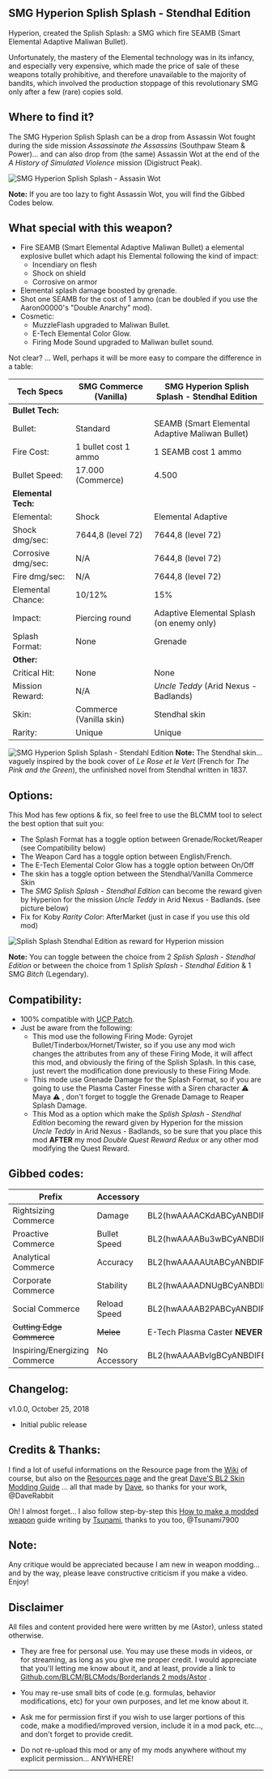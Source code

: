 ## SMG Hyperion Splish Splash - Stendhal Edition

Hyperion, created the Splish Splash: a SMG which fire SEAMB (Smart Elemental Adaptive Maliwan Bullet). 

Unfortunately, the mastery of the Elemental technology was in its infancy, and especially very expensive, which made the price of sale of these weapons totally prohibitive, and therefore unavailable to the majority of bandits, which involved the production stoppage of this revolutionary SMG only after a few (rare) copies sold.

## Where to find it?

The SMG Hyperion Splish Splash can be a drop from Assassin Wot fought during the side mission *Assassinate the Assassins* (Southpaw Steam & Power)... and can also drop from (the same) Assassin Wot at the end of the *A History of Simulated Violence* mission (Digistruct Peak). 

![SMG Hyperion Splish Splash - Assasin Wot](https://imgur.com/N2sZWmh.jpg "Don't worry guys... even if my screen capture show French text, my mods are in English")

**Note:** If you are too lazy to fight Assassin Wot, you will find the Gibbed Codes below.

## What special with this weapon?

- Fire SEAMB (Smart Elemental Adaptive Maliwan Bullet) a elemental explosive bullet which adapt his Elemental following the kind of impact:
  - Incendiary on flesh
  - Shock on shield
  - Corrosive on armor
- Elemental splash damage boosted by grenade.
- Shot one SEAMB for the cost of 1 ammo (can be doubled if you use the Aaron00000's "Double Anarchy" mod).
- Cosmetic:
  - MuzzleFlash upgraded to Maliwan Bullet.
  - E-Tech Elemental Color Glow.
  - Firing Mode Sound upgraded to Maliwan bullet sound.
  
Not clear? ... Well, perhaps it will be more easy to compare the difference in a table:    
  
| Tech Specs        | SMG Commerce (Vanilla) | SMG Hyperion Splish Splash - Stendhal Edition|  
| -------------     | -------------          | -------------         | 
| **Bullet Tech:**  |                        |                       |                                
| Bullet:           | Standard               | SEAMB (Smart Elemental Adaptive Maliwan Bullet)| 
| Fire Cost:        | 1 bullet cost 1 ammo   | 1 SEAMB cost 1 ammo    |
| Bullet Speed:     | 17.000 (Commerce)      | 4.500                 | 
|**Elemental Tech:**|                        |                       |                                 
| Elemental:        | Shock                  | Elemental Adaptive    | 
| Shock dmg/sec:    | 7644,8 (level 72)      | 7644,8 (level 72)     | 
| Corrosive dmg/sec:| N/A                    | 7644,8 (level 72)     | 
| Fire dmg/sec:     | N/A                    | 7644,8 (level 72)     | 
| Elemental Chance: | 10/12%                 | 15%                   |  
| Impact:           | Piercing round         | Adaptive Elemental Splash (on enemy only)| 
| Splash Format:    | None                   | Grenade               | 
|**Other:**         |                        |                       | 
| Critical Hit:     | None                   | None                  |
| Mission Reward:   | N/A                    | *Uncle Teddy* (Arid Nexus - Badlands)|
| Skin:             | Commerce (Vanilla skin)| Stendhal skin        | 
| Rarity:           | Unique                 | Unique                | 
  
  
![SMG Hyperion Splish Splash - Stendahl Edition](https://imgur.com/anIscvT.jpg "Don't worry guys... even if my screen capture show French text, my mods are in English")
**Note:** The Stendhal skin... vaguely inspired by the book cover of *Le Rose et le Vert* (French for *The Pink and the Green*), the unfinished novel from Stendhal written in 1837.

## Options: 
This Mod has few options & fix, so feel free to use the BLCMM tool to select the best option that suit you:

- The Splash Format has a toggle option between Grenade/Rocket/Reaper (see Compatibility below)
- The Weapon Card has a toggle option between English/French.
- The E-Tech Elemental Color Glow has a toggle option between On/Off
- The skin has a toggle option between the Stendhal/Vanilla Commerce Skin
- The *SMG Splish Splash - Stendhal Edition* can become the reward given by Hyperion for the mission *Uncle Teddy* in Arid Nexus - Badlands. (see picture below) 
- Fix for Koby *Rarity Color*: AfterMarket (just in case if you use this old mod) 

![Splish Splash Stendhal Edition as reward for Hyperion mission](https://imgur.com/KIZBWIX.jpg "Don't worry guys... even if my screen capture show French text, my mods are in English") 

**Note:** You can toggle between the choice from 2 *Splish Splash - Stendhal Edition* or between the choice from 1 *Splish Splash - Stendhal Edition* & 1 SMG *Bitch* (Legendary). 

## Compatibility:

- 100% compatible with [UCP Patch](https://github.com/BLCM/BLCMods/tree/master/Borderlands%202%20mods/Community%20Patch%20Team).
- Just be aware from the following:
  - This mod use the following Firing Mode: Gyrojet Bullet/Tinderbox/Hornet/Twister, so if you use any mod wich changes the attributes from any of these Firing Mode, it will affect this mod, and obviously the firing of the Splish Splash. In this case, just revert the modification done previously to these Firing Mode.
  - This mode use Grenade Damage for the Splash Format, so if you are going to use the Plasma Caster Finesse with a Siren character :warning: Maya :warning: , don't forget to toggle the Grenade Damage to Reaper Splash Damage.
  - This Mod as a option which make the *Splish Splash - Stendhal Edition* becoming the reward given by Hyperion for the mission *Uncle Teddy*  in Arid Nexus - Badlands, so be sure that you place this mod **AFTER** my mod *Double Quest Reward Redux* or any other mod modifying the Quest Reward.

## Gibbed codes:

| Prefix                       | Accessory    | Gibbed code                 | 
| -------------                | -------------| -------------               | 
| Rightsizing Commerce         | Damage       | BL2(hwAAAACKdABCyANBDIFEdmI5wdKMZQELC5b//xRY/v8rY/HBgo3l)|  
| Proactive Commerce           | Bullet Speed | BL2(hwAAAABu3wBCyANBDIFEdmI5wdKMZQELC5b//xVY/v8rYyHCgo3l)|
| Analytical Commerce          | Accuracy     | BL2(hwAAAAAUtABCyANBDIFEdmI5wdKMZQELC5b//xNY/v8rY8HBgo3l)|
| Corporate Commerce           | Stability    | BL2(hwAAAADNUgBCyANBDIFEdmI5wdKMZQELC5b//xZY/v8rY1HCgo3l)|
| Social Commerce              | Reload Speed | BL2(hwAAAAB2PABCyANBDIFEdmI5wdKMZQELC5b//xdY/v8rY3nCgo3l)|
| ~~Cutting Edge Commerce~~    | ~~Melee~~    | E-Tech Plasma Caster **NEVER** spawn with a blade.       |
| Inspiring/Energizing Commerce| No Accessory | BL2(hwAAAABvlgBCyANBDIFEdmI5wdKMZQELC5b//xFY/v8rY2FBgo3l)|

## Changelog:

v1.0.0, October 25, 2018
 - Initial public release
  
## Credits & Thanks:

I find a lot of useful informations on the Resource page from the [Wiki](https://github.com/BLCM/BLCMods/wiki) of course, but also on the [Resources page](https://github.com/BLCM/BLCMods/tree/af3b2d17629ab3f7f7a5f7bb68b489c5e13b0498/Borderlands%202%20mods/Dave/Resources) and the great [Dave'S BL2 Skin Modding Guide](https://cdn.rawgit.com/BLCM/BLCMods/bb1933f7/Borderlands%202%20mods/Dave/DAVE%27S%20BL2%20SKIN%20MODDING%20GUIDE.pdf) ... all that made by [Dave](https://github.com/BLCM/BLCMods/tree/af3b2d17629ab3f7f7a5f7bb68b489c5e13b0498/Borderlands%202%20mods/Dave), so thanks for your work, @DaveRabbit 

Oh! I almost forget... I also follow step-by-step this [How to make a modded weapon](https://github.com/BLCM/BLCMods/blob/master/Borderlands%202%20mods/Tsunami-s%20Guns%20Cannons%20And%20Flamethrowers/(((How%20to%20make%20a%20modded%20weapon))).txt) guide writing by [Tsunami](https://github.com/BLCM/BLCMods/tree/master/Borderlands%202%20mods/Tsunami-s%20Guns%20Cannons%20And%20Flamethrowers), thanks to you too, @Tsunami7900  

## Note: 

Any critique would be appreciated because I am new in weapon modding... and by the way, please leave constructive criticism if you make a video. 
Enjoy!

## Disclaimer

All files and content provided here were written by me (Astor), unless stated otherwise.

- They are free for personal use. You may use these mods in videos, or for streaming, as long as you give me proper credit. I would appreciate that you'll letting me know about it, and at least, provide a link to [Github.com/BLCM/BLCMods/Borderlands 2 mods/Astor](https://github.com/BLCM/BLCMods/tree/master/Borderlands%202%20mods/Astor) .

- You may re-use small bits of code (e.g. formulas, behavior modifications, etc) for your own purposes, and let me know about it. 

- Ask me for permission first if you wish to use larger portions of this code, make a modified/improved version, include it in a mod pack, etc..., and don't forget to provide credit.

- Do not re-upload this mod or any of my mods anywhere without my explicit permission... ANYWHERE!

* * * * *
